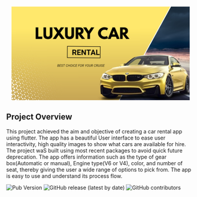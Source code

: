 
<p align="center">
    <img src="assets/images/carbanner.jpg" height="250">
</p>

## Project Overview
This project achieved the aim and objective of creating a car rental app using flutter. The app has a beautiful User interface to ease user interactivity, high quality images to show what cars are available for hire. The project waS built using most recent packages to avoid quick future deprecation.
The app offers information such as the type of gear box(Automatic or manual), Engine type(V6 or V4), color, and number of seat, thereby giving the user a wide range of options to pick from. The app is easy to use and understand its process flow.

![Pub Version](https://img.shields.io/pub/v/http)
![GitHub release (latest by date)](https://img.shields.io/github/v/release/TheAlphamerc/flutter_ecommerce_app)
![GitHub contributors](https://img.shields.io/github/contributors/TheAlphamerc/flutter_ecommerce_app?color=ead)